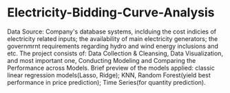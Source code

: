 # Electricity-Bidding-Curve-Analysis
Data Source: Company's database systems, inclduing the cost indicies of electricity related inputs; the availability of main electricity generators; the governmrnt requirements regarding hydro and wind energy inclusions and etc.
The project consists of: Data Collection & Cleansing, Data Visualization, and most important one, Conducting Modeling and Comparing the Performance across Models.
Brief preview of the models applied: classic linear regression models(Lasso, Ridge); KNN, Random Forest(yield best performance in price prediction); Time Series(for quantity prediction). 
